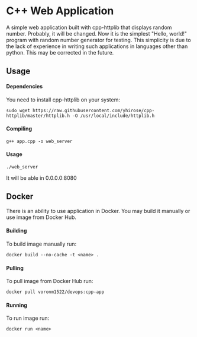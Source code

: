 # C++ Web Application

A simple web application built with cpp-httplib that displays random number. Probably, it will be changed. Now it is the simplest "Hello, world!" program with random number generator for testing. This simplicity is due to the lack of experience in writing such applications in languages other than python. This may be corrected in the future.


## Usage

#### Dependencies

You need to install  cpp-httplib on your system:
```
sudo wget https://raw.githubusercontent.com/yhirose/cpp-httplib/master/httplib.h -O /usr/local/include/httplib.h
```

#### Compiling

```
g++ app.cpp -o web_server
```

#### Usage

```
./web_server
```
It will be able in 0.0.0.0:8080

## Docker

There is an ability to use application in Docker. You may build it manually or use image from Docker Hub.

#### Building

To build image manually run:
```
docker build --no-cache -t <name> .
```

#### Pulling

To pull image from Docker Hub run:
```
docker pull voronm1522/devops:cpp-app
```

#### Running

To run image run:
```
docker run <name>